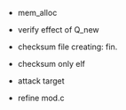 - mem_alloc
- verify effect of Q_new


- checksum file creating: fin.


- checksum only elf
- attack target
- refine mod.c